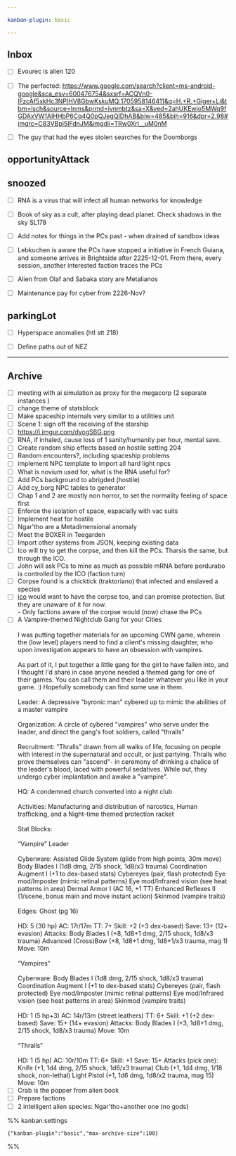 ```yaml
---

kanban-plugin: basic

---
```


## Inbox

- [ ] Evourec is alien 120
- [ ] The perfected: https://www.google.com/search?client=ms-android-google&sca_esv=600476754&sxsrf=ACQVn0-lFzcAf5xkHc3NPIHV8GbwKskuMQ:1705958146411&q=H.+R.+Giger+Li&tbm=isch&source=lnms&prmd=ivnmbtz&sa=X&ved=2ahUKEwjo5MWq9fGDAxVW1AIHHbP6Cq4Q0pQJegQIDhAB&biw=485&bih=916&dpr=2.98#imgrc=C83VBpi5IFdnJM&imgdii=TRw0XrI__uM0nM
- [ ] The guy that had the eyes stolen searches for the Doomborgs


## opportunityAttack



## snoozed

- [ ] RNA is a virus that will infect all human networks for knowledge
- [ ] Book of sky as a cult, after playing dead planet. Check shadows in the sky SL178
- [ ] Add notes for things in the PCs past - when drained of sandbox ideas
- [ ] Lebkuchen is aware the PCs have stopped a initiative in French Guiana, and someone arrives in Brightside after 2225-12-01. From there, every session, another interested faction traces the PCs
- [ ] Alien from Olaf and Sabaka story are Metalianos
- [ ] Maintenance pay for cyber from 2226-Nov?


## parkingLot

- [ ] Hyperspace anomalies (htl stt 218)
- [ ] Define paths out of NEZ


***

## Archive

- [ ] meeting with ai simulation as proxy for the megacorp (2 separate instances )
- [ ] change theme of statsblock
- [ ] Make spaceship internals very similar to a utilities unit
- [ ] Scene 1: sign off the receiving of the starship
- [ ] https://i.imgur.com/dyogS6G.png
- [ ] RNA, if inhaled, cause loss of 1 sanity/humanity per hour, mental save.
- [ ] Create random ship effects based on hostile setting 204
- [ ] Random encounters?, including spaceship problems
- [ ] implement NPC template to import all hard light npcs
- [ ] What is novium used for, what is the RNA useful for?
- [ ] Add PCs background to abrigded (hostile)
- [ ] Add cy_borg NPC tables to generator
- [ ] Chap 1 and 2 are mostly non horror, to set the normality feeling of space first
- [ ] Enforce the isolation of space, espacially with vac suits
- [ ] Implement heat for hostile
- [ ] Ngar'tho are a Metadimensional anomaly
- [ ] Meet the BOXER in Teegarden
- [ ] Import other systems from JSON, keeping existing data
- [ ] Ico will try to get the corpse, and then kill the PCs. Tharsis the same, but through the ICO.
- [ ] John will ask PCs to mine as much as possible mRNA before perdurabo is controlled by the ICO (faction turn)
- [ ] Corpse found is a chicktick (traktoriano) that infected and enslaved a species
- [ ] [ico](../factions/ico.md) would want to have the corpse too, and can promise protection. But they are unaware of it for now.<br>- Only factions aware of the corpse would (now) chase the PCs
- [ ] A Vampire-themed Nightclub Gang for your Cities<br><br>I was putting together materials for an upcoming CWN game, wherein the (low level) players need to find a client's missing daughter, who upon investigation appears to have an obsession with vampires.<br><br>As part of it, I put together a little gang for the girl to have fallen into, and I thought I'd share in case anyone needed a themed gang for one of their games.  You can call them and their leader whatever you like in your game.  :)   Hopefully somebody can find some use in them.<br><br>Leader: A depressive "byronic man" cybered up to mimic the abilities of a master vampire<br><br>Organization: A circle of cybered "vampires" who serve under the leader, and direct the gang's foot soldiers, called "thralls"<br><br>Recruitment: "Thralls" drawn from all walks of life, focusing on people with interest in the supernatural and occult, or just partying.  Thralls who prove themselves can "ascend"- in ceremony of drinking a chalice of the leader's blood, laced with powerful sedatives.  While out, they undergo cyber implantation and awake a "vampire".<br><br>HQ: A condemned church converted into a night club<br><br>Activities: Manufacturing and distribution of narcotics, Human trafficking, and a Night-time themed protection racket<br><br>Stat Blocks:<br><br>“Vampire” Leader<br><br>Cyberware: Assisted Glide System (glide from high points, 30m move) Body Blades I (1d8 dmg, 2/15 shock, 1d8/x3 trauma) Coordination Augment I (+1 to dex-based stats) Cybereyes (pair, flash protected) Eye mod/Imposter (mimic retinal patterns) Eye mod/Infrared vision (see heat patterns in area) Dermal Armor I (AC 16, +1 TT) Enhanced Reflexes II (1/scene, bonus main and move instant action) Skinmod (vampire traits)<br><br>Edges: Ghost (pg 16)<br><br>HD: 5 (30 hp) AC: 17r/17m TT: 7+ Skill: +2 (+3 dex-based) Save: 13+ (12+ evasion) Attacks: Body Blades I (+8, 1d8+1 dmg, 2/15 shock, 1d8/x3 trauma) Advanced (Cross)Bow (+8, 1d8+1 dmg, 1d8+1/x3 trauma, mag 1) Move: 10m<br><br>“Vampires”<br><br>Cyberware: Body Blades I (1d8 dmg, 2/15 shock, 1d8/x3 trauma) Coordination Augment I (+1 to dex-based stats) Cybereyes (pair, flash protected) Eye mod/Imposter (mimic retinal patterns) Eye mod/Infrared vision (see heat patterns in area) Skinmod (vampire traits)<br><br>HD: 1 (5 hp+3) AC: 14r/13m (street leathers) TT: 6+ Skill: +1 (+2 dex-based) Save: 15+ (14+ evasion) Attacks: Body Blades I (+3, 1d8+1 dmg, 2/15 shock, 1d8/x3 trauma) Move: 10m<br><br>“Thralls”<br><br>HD: 1 (5 hp) AC: 10r/10m TT: 6+ Skill: +1 Save: 15+ Attacks (pick one): Knife (+1, 1d4 dmg, 2/15 shock, 1d6/x3 trauma) Club (+1, 1d4 dmg, 1/18 shock, non-lethal) Light Pistol (+1, 1d6 dmg, 1d8/x2 trauma, mag 15) Move: 10m
- [ ] Crab is the popper from alien book
- [ ] Prepare factions
- [ ] 2 intelligent alien species: Ngar'tho+another one (no gods)

%% kanban:settings
```
{"kanban-plugin":"basic","max-archive-size":100}
```
%%